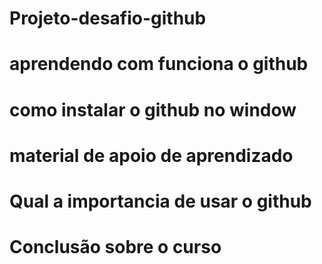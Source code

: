 # Projeto-desafio-github
# aprendendo com funciona o github
# como instalar o github no window
# material de apoio de aprendizado
# Qual a importancia de usar o github
# Conclusão sobre o curso
